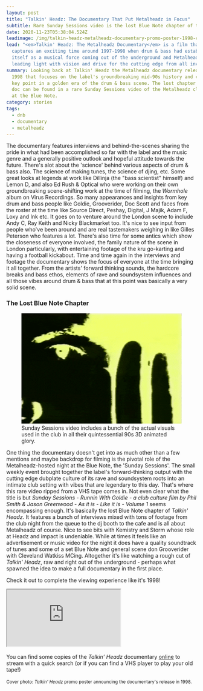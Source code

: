 ```yaml
---
layout: post
title: "Talkin' Headz: The Documentary That Put Metalheadz in Focus"
subtitle: Rare Sunday Sessions video is the lost Blue Note chapter of the drum & bass doc
date: 2020-11-23T05:38:04.524Z
leadimage: /img/talkin-headz-metalheadz-documentary-promo-poster-1998-continuumizm-comp.jpeg
lead: "<em>Talkin' Headz: The Metalheadz Documentary</em> is a film that
  captures an exciting time around 1997-1998 when drum & bass had established
  itself as a musical force coming out of the underground and Metalheadz was a
  leading light with vision and drive for the cutting edge from all involved."
summary: Looking back at Talkin' Headz the Metalheadz documentary released in
  1998 that focuses on the label's groundbreaking mid-90s history and captures a
  key point in a golden era of the drum & bass scene. The lost chapter of the
  doc can be found in a rare Sunday Sessions video of the Metalheadz club night
  at the Blue Note.
category: stories
tags:
  - dnb
  - documentary
  - metalheadz
---
```

The documentary features interviews and behind-the-scenes sharing the pride in what had been accomplished so far with the label and the music genre and a generally positive outlook and hopeful attitude towards the future. There's alot about the 'science' behind various aspects of drum & bass also. The science of making tunes, the science of djing, etc. Some great looks at legends at work like Dillinja (the "bass scientist" himself) and Lemon D, and also Ed Rush & Optical who were working on their own groundbreaking scene-shifting work at the time of filming, the *Wormhole* album on Virus Recordings. So many appearances and insights from key drum and bass people like Goldie, Grooverider, Doc Scott and faces from the roster at the time like Source Direct, Peshay, Digital, J Majik, Adam F, Loxy and Ink etc. It goes on to venture around the London scene to include Andy C, Ray Keith and Nicky Blackmarket too. It's nice to see input from people who've been around and are real tastemakers weighing in like Gilles Peterson who features a lot. There's also time for some antics which show the closeness of everyone involved, the family nature of the scene in London particularly, with entertaining footage of the kru go-karting and having a football kickabout. Time and time again in the interviews and footage the documentary shows the focus of everyone at the time bringing it all together. From the artists' forward thinking sounds, the hardcore breaks and bass ethos, elements of rave and soundsystem influences and all those vibes around drum & bass that at this point was basically a very solid scene.

### The Lost Blue Note Chapter

<figure class="figure float-right col-sm-6 bg-light py-3">
<img class="figure-img img-fluid" src="/img/Metalheadz_Sunday_Sessions__Blue_Note-visuals-animation-headz-3d-wireframe-fluoro-yellow-cropped-gfycat-CandidWetFish-size_restricted.gif" alt="Metalheadz_Sunday_Sessions__Blue_Note-visuals-animation-headz-3d-wireframe-fluoro-yellow-cropped" title="Sunday Sessions video includes a bunch of the actual visuals used in the club in all their quintessential 90s 3D animated glory." loading="lazy">
    <figcaption class="figure-caption">Sunday Sessions video includes a bunch of the actual visuals used in the club in all their quintessential 90s 3D animated glory.</figcaption></figure>

One thing the documentary doesn't get into as much other than a few mentions and maybe backdrop for filming is the pivotal role of the Metalheadz-hosted night at the Blue Note, the 'Sunday Sessions'. The small weekly event brought together the label's forward-thinking output with the cutting edge dubplate culture of its rave and soundsystem roots into an intimate club setting with vibes that are legendary to this day. That's where this rare video ripped from a VHS tape comes in. Not even clear what the title is but *Sunday Sessions - Runnin With Goldie - a club culture film by Phil Smith & Jason Greenwood - As it is - Like it is - Volume 1* seems encompassing enough. It's basically the lost Blue Note chapter of *Talkin' Headz*. It features a bunch of interviews mixed with tons of footage from the club night from the queue to the dj booth to the cafe and is all about Metalheadz of course. Nice to see bits with Kemistry and Storm whose role at Headz and impact is undeniable. While at times it feels like an advertisement or music video for the night it does have a quality soundtrack of tunes and some of a set Blue Note and general scene don Grooverider with Cleveland Watkiss MCing. Altogether it's like watching a rough cut of *Talkin' Headz*, raw and right out of the underground - perhaps what spawned the idea to make a full documentary in the first place.

Check it out to complete the viewing experience like it's 1998!

<div class="embed-responsive embed-responsive-4by3">
  <iframe class="embed-responsive-item" src="https://www.youtube.com/embed/y1tXv4fPtmI" allow="accelerometer; autoplay; clipboard-write; encrypted-media; gyroscope; picture-in-picture" allowfullscreen></iframe>
</div>

<p class="pt-4">You can find some copies of the <em>Talkin' Headz</em> documentary <a href="https://www.youtube.com/watch?v=6jRTi8VtKM4">online</a> to stream with a quick search (or if you can find a VHS player to play your old tape!)</p>

<small class="text-secondary">Cover photo: *Talkin' Headz* promo poster announcing the documentary's release in 1998.</small>